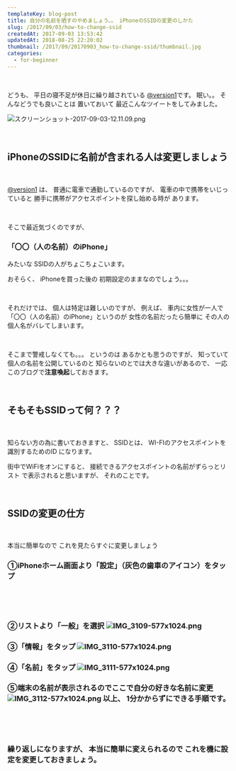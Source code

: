 ```yaml
---
templateKey: blog-post
title: 自分の名前を晒すのやめましょう。。 iPhoneのSSIDの変更のしかた
slug: /2017/09/03/how-to-change-ssid
createdAt: 2017-09-03 13:53:42
updatedAt: 2018-08-25 22:20:02
thumbnail: /2017/09/20170903_how-to-change-ssid/thumbnail.jpg
categories:
  - for-beginner
---
```


&nbsp;

どうも、
平日の寝不足が休日に繰り越されている
<a href="https://twitter.com/version1_2017">@version1</a>です。
眠い。。
そんなどうでも良いことは
置いておいて
最近こんなツイートをしてみました。

<img class="post-image" src="https://statics.ver-1-0.net/uploads/2017/09/20170903_how-to-change-ssid/スクリーンショット-2017-09-03-12.11.09.png" alt="スクリーンショット-2017-09-03-12.11.09.png"/>

&nbsp;
<h2 class="chapter">iPhoneのSSIDに名前が含まれる人は変更しましょう</h2>
&nbsp;

<a href="https://twitter.com/version1_2017">@version1</a>
は、
普通に電車で通勤しているのですが、
電車の中で携帯をいじっていると
勝手に携帯がアクセスポイントを探し始める時が
あります。

&nbsp;

そこで最近気づくのですが、
<h3>「〇〇（人の名前）のiPhone」</h3>
みたいな
SSIDの人がちょこちょこいます。

おそらく、
iPhoneを買った後の
初期設定のままなのでしょう。。。

&nbsp;

それだけでは、
個人は特定は難しいのですが、
例えば、
車内に女性が一人で「〇〇（人の名前）のiPhone」というのが
女性の名前だったら簡単に
その人の個人名がバレてしまいます。

&nbsp;

そこまで警戒しなくても。。。
というのは
あるかとも思うのですが、
知っていて個人の名前を公開しているのと
知らないのとでは大きな違いがあるので、
一応このブログで<strong>注意喚起</strong>しておきます。

&nbsp;
<h2 class="chapter">そもそもSSIDって何？？？</h2>
&nbsp;

知らない方の為に書いておきますと、
SSIDとは、
WI-FIのアクセスポイントを識別するためのID
になります。

街中でWiFiをオンにすると、
接続できるアクセスポイントの名前がずらっとリスト
で表示されると思いますが、
それのことです。

&nbsp;
<h2 class="chapter">SSIDの変更の仕方</h2>
&nbsp;

本当に簡単なので
これを見たらすぐに変更しましょう
<h3>①iPhoneホーム画面より「設定」（灰色の歯車のアイコン）をタップ</h3>
&nbsp;

&nbsp;
<h3>②リストより「一般」を選択
<img class="post-image" src="https://statics.ver-1-0.net/uploads/2017/09/20170903_how-to-change-ssid/IMG_3109-577x1024.png" alt="IMG_3109-577x1024.png"/>
<h3></h3>
<h3>③「情報」をタップ
<img class="post-image" src="https://statics.ver-1-0.net/uploads/2017/09/20170903_how-to-change-ssid/IMG_3110-577x1024.png" alt="IMG_3110-577x1024.png"/>
&nbsp;
<h3>④「名前」をタップ
<img class="post-image" src="https://statics.ver-1-0.net/uploads/2017/09/20170903_how-to-change-ssid/IMG_3111-577x1024.png" alt="IMG_3111-577x1024.png"/>
&nbsp;
<h3>⑤端末の名前が表示されるのでここで自分の好きな名前に変更
<img class="post-image" src="https://statics.ver-1-0.net/uploads/2017/09/20170903_how-to-change-ssid/IMG_3112-577x1024.png" alt="IMG_3112-577x1024.png"/>
以上、
1分かからずにできる手順です。

&nbsp;

&nbsp;

繰り返しになりますが、
本当に簡単に変えられるので
これを機に設定を変更しておきましょう。
